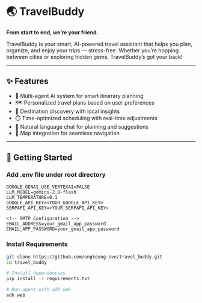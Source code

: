 # 🌏 TravelBuddy

**From start to end, we’re your friend.**

TravelBuddy is your smart, AI-powered travel assistant that helps you plan, organize, and enjoy your trips — stress-free. Whether you’re hopping between cities or exploring hidden gems, TravelBuddy’s got your back!

---

## ✨ Features

- 🧠 Multi-agent AI system for smart itinerary planning
- 🗺️ Personalized travel plans based on user preferences
- 🧳 Destination discovery with local insights
- ⏱️ Time-optimized scheduling with real-time adjustments
- 💬 Natural language chat for planning and suggestions
- 📍 Map integration for seamless navigation

---

## 🚀 Getting Started

### Add .env file under root directory
```.env
GOOGLE_GENAI_USE_VERTEXAI=FALSE
LLM_MODEL=gemini-2.0-flash
LLM_TEMPERATURE=0.1
GOOGLE_API_KEY=<YOUR_GOOGLE_API_KEY>
SERPAPI_API_KEY=<YOUR_SERPAPI_API_KEY>

<!-- SMTP Configuration -->
EMAIL_ADDRESS=your_gmail_app_password
EMAIL_APP_PASSWORD=your_gmail_app_password
```

### Install Requirements

```bash
git clone https://github.com/engkeong-sve/travel_buddy.git
cd travel_buddy

# Install dependencies
pip install -r requirements.txt

# Run agent with adk web
adk web
```
